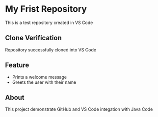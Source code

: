 # My Frist Repository
This is a test repository created in VS Code

## Clone Verification
Repository successfully cloned into VS Code

## Feature 
- Prints a welcome message 
- Greets the user with their name 
## About 
This project demonstrate GitHub and VS Code integation with Java Code

